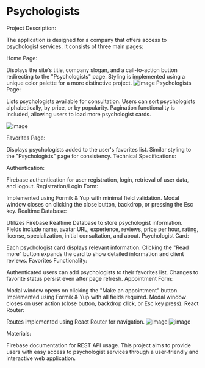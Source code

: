 # Psychologists
Project Description:

The application is designed for a company that offers access to psychologist services. It consists of three main pages:

Home Page:

Displays the site's title, company slogan, and a call-to-action button redirecting to the "Psychologists" page.
Styling is implemented using a unique color palette for a more distinctive project.
![image](https://github.com/KaterynaKarabanova/Psychologists/assets/135024704/ae0cafd7-3194-48e6-aaba-ddcef4222990)
Psychologists Page:

Lists psychologists available for consultation.
Users can sort psychologists alphabetically, by price, or by popularity.
Pagination functionality is included, allowing users to load more psychologist cards.

![image](https://github.com/KaterynaKarabanova/Psychologists/assets/135024704/b742a7e3-a3d1-4a58-9b2e-dc0b472c8f95)


Favorites Page:

Displays psychologists added to the user's favorites list.
Similar styling to the "Psychologists" page for consistency.
Technical Specifications:

Authentication:

Firebase authentication for user registration, login, retrieval of user data, and logout.
Registration/Login Form:

Implemented using Formik & Yup with minimal field validation.
Modal window closes on clicking the close button, backdrop, or pressing the Esc key.
Realtime Database:

Utilizes Firebase Realtime Database to store psychologist information.
Fields include name, avatar URL, experience, reviews, price per hour, rating, license, specialization, initial consultation, and about.
Psychologist Card:

Each psychologist card displays relevant information.
Clicking the "Read more" button expands the card to show detailed information and client reviews.
Favorites Functionality:

Authenticated users can add psychologists to their favorites list.
Changes to favorite status persist even after page refresh.
Appointment Form:

Modal window opens on clicking the "Make an appointment" button.
Implemented using Formik & Yup with all fields required.
Modal window closes on user action (close button, backdrop click, or Esc key press).
React Router:

Routes implemented using React Router for navigation.
![image](https://github.com/KaterynaKarabanova/Psychologists/assets/135024704/03dd2723-51af-4ce9-b64a-4957b4fc95e1)
![image](https://github.com/KaterynaKarabanova/Psychologists/assets/135024704/d3b79625-476b-4b66-b8b0-5d597a90b7cd)

Materials:

Firebase documentation for REST API usage.
This project aims to provide users with easy access to psychologist services through a user-friendly and interactive web application.

